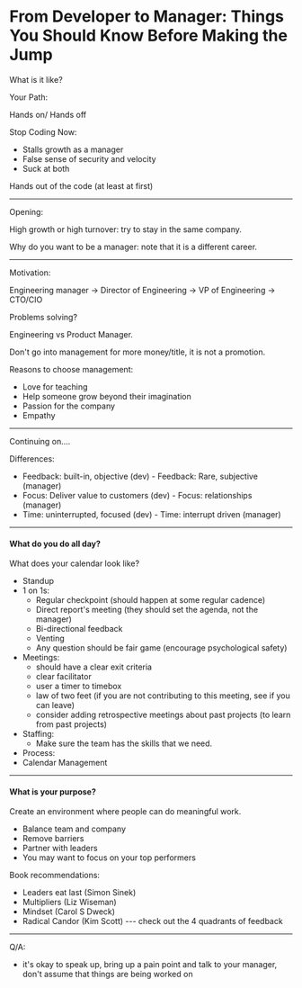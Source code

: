 # From Developer to Manager: Things You Should Know Before Making the Jump

What is it like?

Your Path:

Hands on/ Hands off

Stop Coding Now: 

- Stalls growth as a manager
- False sense of security and velocity
- Suck at both

Hands out of the code (at least at first)

---

Opening:

High growth or high turnover: try to stay in the same company.

Why do you want to be a manager: note that it is a different career.

---

Motivation:

Engineering manager -> Director of Engineering -> VP of Engineering -> CTO/CIO

Problems solving?

Engineering vs Product Manager.

Don't go into management for more money/title, it is not a promotion.

Reasons to choose management:

- Love for teaching 
- Help someone grow beyond their imagination
- Passion for the company
- Empathy

---

Continuing on....

Differences:

- Feedback: built-in, objective (dev) - Feedback: Rare, subjective (manager)
- Focus: Deliver value to customers (dev) - Focus: relationships (manager)
- Time: uninterrupted, focused (dev) - Time: interrupt driven (manager)

---

#### What do you do all day?

What does your calendar look like?

- Standup
- 1 on 1s:
  - Regular checkpoint (should happen at some regular cadence)
  - Direct report's meeting (they should set the agenda, not the manager)
  - Bi-directional feedback
  - Venting
  - Any question should be fair game (encourage psychological safety)
- Meetings:
  - should have a clear exit criteria
  - clear facilitator
  - user a timer to timebox 
  - law of two feet (if you are not contributing to this meeting, see if you can leave)
  - consider adding retrospective meetings about past projects (to learn from past projects)
- Staffing:
  - Make sure the team has the skills that we need.
- Process:
- Calendar Management

---

#### What is your purpose?

Create an environment where people can do meaningful work.

- Balance team and company
- Remove barriers
- Partner with leaders
- You may want to focus on your top performers

Book recommendations: 

- Leaders eat last (Simon Sinek)
- Multipliers (Liz Wiseman)
- Mindset (Carol S Dweck)
- Radical Candor (Kim Scott) --- check out the 4 quadrants of feedback

---

Q/A: 

- it's okay to speak up, bring up a pain point and talk to your manager, don't assume that things are being worked on





